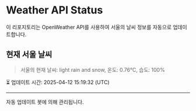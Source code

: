 
# Weather API Status

이 리포지토리는 OpenWeather API를 사용하여 서울의 날씨 정보를 자동으로 업데이트합니다.

## 현재 서울 날씨
> 서울의 현재 날씨: light rain and snow, 온도: 0.76°C, 습도: 100%

⏳ 업데이트 시간: 2025-04-12 15:19:32 (UTC)

---
자동 업데이트 봇에 의해 관리됩니다.
